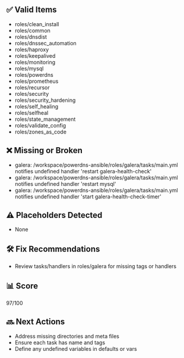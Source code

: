 ## ✅ Valid Items
- roles/clean_install
- roles/common
- roles/dnsdist
- roles/dnssec_automation
- roles/haproxy
- roles/keepalived
- roles/monitoring
- roles/mysql
- roles/powerdns
- roles/prometheus
- roles/recursor
- roles/security
- roles/security_hardening
- roles/self_healing
- roles/selfheal
- roles/state_management
- roles/validate_config
- roles/zones_as_code

## ❌ Missing or Broken
- galera: /workspace/powerdns-ansible/roles/galera/tasks/main.yml notifies undefined handler 'restart galera-health-check'
- galera: /workspace/powerdns-ansible/roles/galera/tasks/main.yml notifies undefined handler 'restart mysql'
- galera: /workspace/powerdns-ansible/roles/galera/tasks/main.yml notifies undefined handler 'start galera-health-check-timer'

## ⚠️ Placeholders Detected
- None

## 🛠 Fix Recommendations
- Review tasks/handlers in roles/galera for missing tags or handlers

## 📊 Score
97/100

## 🔜 Next Actions
- Address missing directories and meta files
- Ensure each task has name and tags
- Define any undefined variables in defaults or vars
